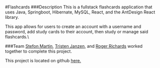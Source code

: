 #Flashcards
###Description
This is a fullstack flashcards application that uses Java, Springboot, Hibernate, MySQL, React, and the AntDesign React library.  
  
This app allows for users to create an account with a username and password, add study cards to their account, then study or manage said flashcards.\
  
###Team
[Stefon Martin](https://github.com/Stefy-M), [Tristen Janzen](https://github.com/Tristen-Janzen), and [Roger Richards](https://github.com/rrich360) worked together to complete this project.  

This project is located on github [here.](https://github.com/Tristen-Janzen/Flashcards)
